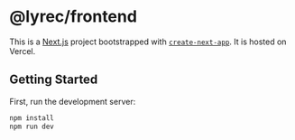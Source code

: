 # @lyrec/frontend
This is a [Next.js](https://nextjs.org/) project bootstrapped with [`create-next-app`](https://github.com/vercel/next.js/tree/canary/packages/create-next-app). It is hosted on Vercel.

## Getting Started

First, run the development server:

```bash
npm install
npm run dev
```